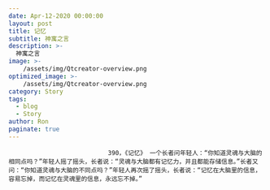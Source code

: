 ```yaml
---
date: Apr-12-2020 00:00:00
layout: post
title: 记忆
subtitle: 神寓之言
description: >-
  神寓之言
image: >-
    /assets/img/Qtcreator-overview.png
optimized_image: >-
    /assets/img/Qtcreator-overview.png
category: Story
tags:
  - blog
  - Story
author: Ron
paginate: true
---
```


							　　390，《记忆》 一个长者问年轻人：“你知道灵魂与大脑的相同点吗？”年轻人摇了摇头，长者说：“灵魂与大脑都有记忆力，并且都能存储信息。”长者又问：“你知道灵魂与大脑的不同点吗？”年轻人再次摇了摇头，长者说：“记忆在大脑里的信息，容易忘掉，而记忆在灵魂里的信息，永远忘不掉。”
							
							
						